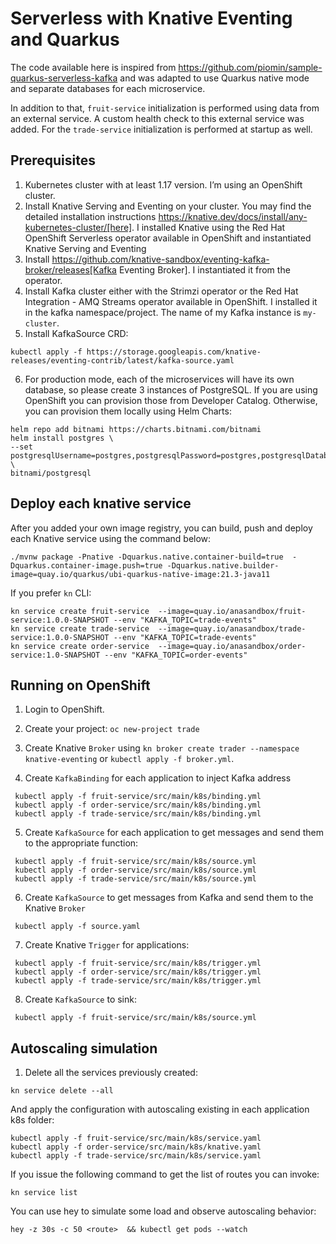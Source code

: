 # Serverless with Knative Eventing and Quarkus

The code available here is inspired from https://github.com/piomin/sample-quarkus-serverless-kafka 
and was adapted to use Quarkus native mode and separate databases for each microservice.

In addition to that, `fruit-service` initialization is performed using data from an external service.
A custom health check to this external service was added. 
For the `trade-service` initialization is performed at startup as well.

## Prerequisites

1. Kubernetes cluster with at least 1.17 version. I’m using an OpenShift cluster. 
2. Install Knative Serving and Eventing on your cluster. You may find the detailed installation instructions https://knative.dev/docs/install/any-kubernetes-cluster/[here].
I installed Knative using the Red Hat OpenShift Serverless operator available in OpenShift and instantiated Knative Serving and Eventing
3. Install https://github.com/knative-sandbox/eventing-kafka-broker/releases[Kafka Eventing Broker]. I instantiated it from the operator.
4. Install Kafka cluster either with the Strimzi operator or the Red Hat Integration - AMQ Streams operator available in OpenShift. 
I installed it in the kafka namespace/project. The name of my Kafka instance is `my-cluster`.
5. Install KafkaSource CRD:
````
kubectl apply -f https://storage.googleapis.com/knative-releases/eventing-contrib/latest/kafka-source.yaml
````

6. For production mode, each of the microservices will have its own database, so please create 3 instances of PostgreSQL.
If you are using OpenShift you can provision those from Developer Catalog. Otherwise, you can provision them locally using Helm Charts:

````
helm repo add bitnami https://charts.bitnami.com/bitnami
helm install postgres \
--set postgresqlUsername=postgres,postgresqlPassword=postgres,postgresqlDatabase=posgres,persistence.enabled=false \
bitnami/postgresql
````

## Deploy each knative service

After you added your own image registry, you can build, push and deploy each Knative service using the command below: 

````
./mvnw package -Pnative -Dquarkus.native.container-build=true  -Dquarkus.container-image.push=true -Dquarkus.native.builder-image=quay.io/quarkus/ubi-quarkus-native-image:21.3-java11
````

If you prefer `kn` CLI:

````
kn service create fruit-service  --image=quay.io/anasandbox/fruit-service:1.0.0-SNAPSHOT --env "KAFKA_TOPIC=trade-events"
kn service create trade-service  --image=quay.io/anasandbox/trade-service:1.0.0-SNAPSHOT --env "KAFKA_TOPIC=trade-events"
kn service create order-service  --image=quay.io/anasandbox/order-service:1.0-SNAPSHOT --env "KAFKA_TOPIC=order-events"
````


## Running on OpenShift

1. Login to OpenShift.
2. Create your project: `oc new-project trade`
3. Create Knative `Broker` using `kn broker create trader --namespace knative-eventing` or 
`kubectl apply -f broker.yml`.

4. Create `KafkaBinding` for each application to inject Kafka address

```
 kubectl apply -f fruit-service/src/main/k8s/binding.yml
 kubectl apply -f order-service/src/main/k8s/binding.yml
 kubectl apply -f trade-service/src/main/k8s/binding.yml
```
5. Create `KafkaSource`  for each application to get messages and send them to the appropriate function:
```
 kubectl apply -f fruit-service/src/main/k8s/source.yml
 kubectl apply -f order-service/src/main/k8s/source.yml
 kubectl apply -f trade-service/src/main/k8s/source.yml
```

6. Create `KafkaSource` to get messages from Kafka and send them to the Knative `Broker`

```
 kubectl apply -f source.yaml
```

7. Create Knative `Trigger` for applications:

```
 kubectl apply -f fruit-service/src/main/k8s/trigger.yml
 kubectl apply -f order-service/src/main/k8s/trigger.yml
 kubectl apply -f trade-service/src/main/k8s/trigger.yml
```

8. Create `KafkaSource` to sink:
```
 kubectl apply -f fruit-service/src/main/k8s/source.yml
```

## Autoscaling simulation

1. Delete all the services previously created:

```
kn service delete --all
```

And apply the configuration with autoscaling existing in each application k8s folder:


```
kubectl apply -f fruit-service/src/main/k8s/service.yaml
kubectl apply -f order-service/src/main/k8s/knative.yaml
kubectl apply -f trade-service/src/main/k8s/service.yaml
```
If you issue the following command to get the list of routes you can invoke:


````
kn service list
````

You can use hey to simulate some load and observe autoscaling behavior:

````
hey -z 30s -c 50 <route>  && kubectl get pods --watch
````

